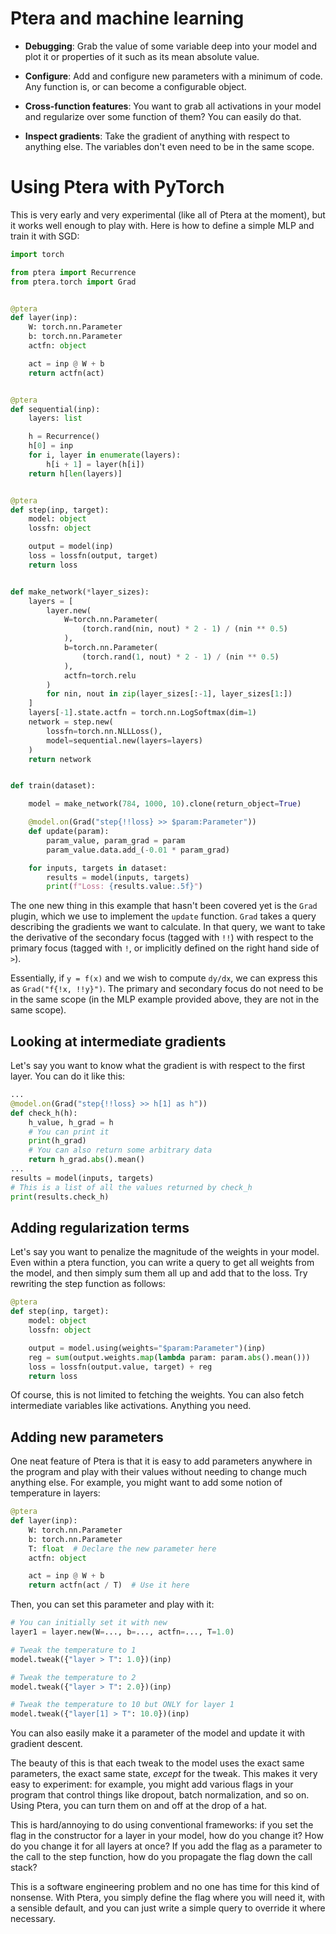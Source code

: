 
# Ptera and machine learning

* **Debugging**: Grab the value of some variable deep into your model and plot it or properties of it such as its mean absolute value.

* **Configure**: Add and configure new parameters with a minimum of code. Any function is, or can become a configurable object.

* **Cross-function features**: You want to grab all activations in your model and regularize over some function of them? You can easily do that.

* **Inspect gradients**: Take the gradient of anything with respect to anything else. The variables don't even need to be in the same scope.


# Using Ptera with PyTorch

This is very early and very experimental (like all of Ptera at the moment), but it works well enough to play with. Here is how to define a simple MLP and train it with SGD:

```python
import torch

from ptera import Recurrence
from ptera.torch import Grad


@ptera
def layer(inp):
    W: torch.nn.Parameter
    b: torch.nn.Parameter
    actfn: object

    act = inp @ W + b
    return actfn(act)


@ptera
def sequential(inp):
    layers: list

    h = Recurrence()
    h[0] = inp
    for i, layer in enumerate(layers):
        h[i + 1] = layer(h[i])
    return h[len(layers)]


@ptera
def step(inp, target):
    model: object
    lossfn: object

    output = model(inp)
    loss = lossfn(output, target)
    return loss


def make_network(*layer_sizes):
    layers = [
        layer.new(
            W=torch.nn.Parameter(
                (torch.rand(nin, nout) * 2 - 1) / (nin ** 0.5)
            ),
            b=torch.nn.Parameter(
                (torch.rand(1, nout) * 2 - 1) / (nin ** 0.5)
            ),
            actfn=torch.relu
        )
        for nin, nout in zip(layer_sizes[:-1], layer_sizes[1:])
    ]
    layers[-1].state.actfn = torch.nn.LogSoftmax(dim=1)
    network = step.new(
        lossfn=torch.nn.NLLLoss(),
        model=sequential.new(layers=layers)
    )
    return network


def train(dataset):

    model = make_network(784, 1000, 10).clone(return_object=True)

    @model.on(Grad("step{!!loss} >> $param:Parameter"))
    def update(param):
        param_value, param_grad = param
        param_value.data.add_(-0.01 * param_grad)

    for inputs, targets in dataset:
        results = model(inputs, targets)
        print(f"Loss: {results.value:.5f}")
```

The one new thing in this example that hasn't been covered yet is the `Grad` plugin, which we use to implement the `update` function. `Grad` takes a query describing the gradients we want to calculate. In that query, we want to take the derivative of the secondary focus (tagged with `!!`) with respect to the primary focus (tagged with `!`, or implicitly defined on the right hand side of `>`).

Essentially, if `y = f(x)` and we wish to compute `dy/dx`, we can express this as `Grad("f{!x, !!y}")`. The primary and secondary focus do not need to be in the same scope (in the MLP example provided above, they are not in the same scope).


## Looking at intermediate gradients

Let's say you want to know what the gradient is with respect to the first layer. You can do it like this:


```python
...
@model.on(Grad("step{!!loss} >> h[1] as h"))
def check_h(h):
    h_value, h_grad = h
    # You can print it
    print(h_grad)
    # You can also return some arbitrary data
    return h_grad.abs().mean()
...
results = model(inputs, targets)
# This is a list of all the values returned by check_h
print(results.check_h)
```

## Adding regularization terms

Let's say you want to penalize the magnitude of the weights in your model. Even within a ptera function, you can write a query to get all weights from the model, and then simply sum them all up and add that to the loss. Try rewriting the step function as follows:

```python
@ptera
def step(inp, target):
    model: object
    lossfn: object

    output = model.using(weights="$param:Parameter")(inp)
    reg = sum(output.weights.map(lambda param: param.abs().mean()))
    loss = lossfn(output.value, target) + reg
    return loss
```

Of course, this is not limited to fetching the weights. You can also fetch intermediate variables like activations. Anything you need.


## Adding new parameters

One neat feature of Ptera is that it is easy to add parameters anywhere in the program and play with their values without needing to change much anything else. For example, you might want to add some notion of temperature in layers:

```python
@ptera
def layer(inp):
    W: torch.nn.Parameter
    b: torch.nn.Parameter
    T: float  # Declare the new parameter here
    actfn: object

    act = inp @ W + b
    return actfn(act / T)  # Use it here
```

Then, you can set this parameter and play with it:

```python
# You can initially set it with new
layer1 = layer.new(W=..., b=..., actfn=..., T=1.0)

# Tweak the temperature to 1
model.tweak({"layer > T": 1.0})(inp)

# Tweak the temperature to 2
model.tweak({"layer > T": 2.0})(inp)

# Tweak the temperature to 10 but ONLY for layer 1
model.tweak({"layer[1] > T": 10.0})(inp)
```

You can also easily make it a parameter of the model and update it with gradient descent.

The beauty of this is that each tweak to the model uses the exact same parameters, the exact same state, *except* for the tweak. This makes it very easy to experiment: for example, you might add various flags in your program that control things like dropout, batch normalization, and so on. Using Ptera, you can turn them on and off at the drop of a hat.

This is hard/annoying to do using conventional frameworks: if you set the flag in the constructor for a layer in your model, how do you change it? How do you change it for all layers at once? If you add the flag as a parameter to the call to the step function, how do you propagate the flag down the call stack?

This is a software engineering problem and no one has time for this kind of nonsense. With Ptera, you simply define the flag where you will need it, with a sensible default, and you can just write a simple query to override it where necessary.
